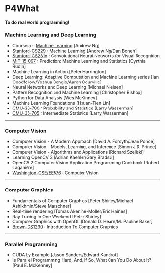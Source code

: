 # P4What
**To do real world programming!**<br>

### Machine Learning and Deep Learning
* Coursera :: [Machine Learning](https://www.coursera.org/learn/machine-learning#syllabus) [Andrew Ng]
* [Stanford-CS229](http://cs229.stanford.edu/) : Machine Learning [Andrew Ng/Dan Boneh]
* [Stanford-CS231n](http://vision.stanford.edu/teaching/cs231n/2017/syllabus.html) : Convolutional Neural Networks for Visual Recognition
* [MIT-15-097](https://users.cs.duke.edu/~cynthia/teaching.html) : Prediction: Machine Learning and Statistics [Cynthia Rudin]
* Machine Learning in Action [Peter Harrington]
* Deep Learning: Adaptive Computation and Machine Learning series [Ian Goodfellow/Yoshua Bengio/Aaron Courville]
* Neural Networks and Deep Learning [Michael Nielsen]
* Pattern Recognition and Machine Learning [Christopher Bishop]
* Python for Data Analysis [Wes McKinney]
* Machine Learning Foundations [Hsuan-Tien Lin]
* [CMU-36-700](http://www.stat.cmu.edu/~larry/=stat700/) : Probability and Statistics [Larry Wasserman]
* [CMU-36-705](http://www.stat.cmu.edu/~larry/=stat705/) : Intermediate Statistics [Larry Wasserman]
---
### Computer Vision
* Computer Vision - A Modern Approach [David A. Forsyth/Jean Ponce]
* Computer Vision - Models, Learning, and Inference [Simon J.D. Prince]
* Computer Vision - Algorithms and Applications [Richard Szeliski]
* Learning OpenCV 3 [Adrian Kaehler/Gary Bradski]
* OpenCV 2 Computer Vision Application Programming Cookbook [Robert Laganière]
* [Washington-CSE/EE576](https://courses.cs.washington.edu/courses/cse576/18sp/) : Computer Vision
---
### Computer Graphics
* Fundamentals of Computer Graphics [Peter Shirley/Michael Ashikhmin/Steve Marschner]
* Real-time rendering [Tomas Akenine-Moller/Eric Haines]
* Ray Tracing in One Weekend [Peter Shirley]
* Computer Graphics with OpenGL [Donald D. Hearn/M. Pauline Baker]
* [Brown-CS1230](http://cs.brown.edu/courses/cs123/lectures.shtml) : Introduction To Computer Graphics
---
### Parallel Programming
* CUDA by Example [Jason Sanders/Edward Kandrot]
* Is Parallel Programming Hard, And, If So, What Can You Do About It? [Paul E. McKenney]
